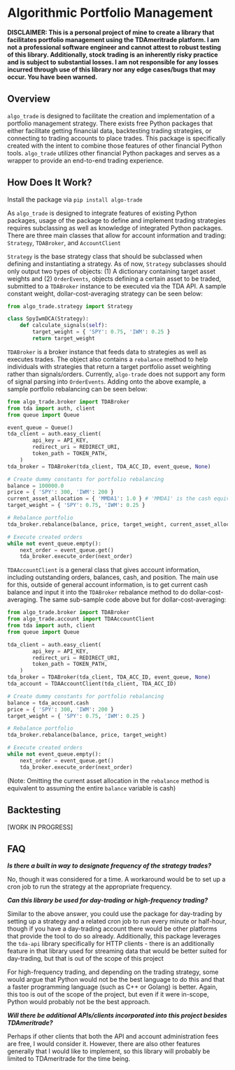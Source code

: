 # Algorithmic Portfolio Management

**DISCLAIMER: This is a personal project of mine to create a library that facilitates portfolio management using the TDAmeritrade platform. I am not a professional software engineer and cannot attest to robust testing of this library. Additionally, stock trading is an inherently risky practice and is subject to substantial losses. I am not responsible for any losses incurred through use of this library nor any edge cases/bugs that may occur. You have been warned.**

## Overview

`algo_trade` is designed to facilitate the creation and implementation of a portfolio management strategy. There exists free Python packages that either facilitate getting financial data, backtesting trading strategies, or connecting to trading accounts to place trades. This package is specifically created with the intent to combine those features of other financial Python tools. `algo_trade` utilizes other financial Python packages and serves as a wrapper to provide an end-to-end trading experience.

## How Does It Work?

Install the package via `pip install algo-trade`

As `algo_trade` is designed to integrate features of existing Python packages, usage of the package to define and implement trading strategies requires subclassing as well as knowledge of integrated Python packages. There are three main classes that allow for account information and trading: `Strategy`, `TDABroker`, and `AccountClient`

`Strategy` is the base strategy class that should be subclassed when defining and instantiating a strategy. As of now, `Strategy` subclasses should only output two types of objects: (1) A dictionary containing target asset weights and (2) `OrderEvents`, objects defining a certain asset to be traded, submitted to a `TDABroker` instance to be executed via the TDA API. A sample constant weight, dollar-cost-averaging strategy can be seen below:

```python
from algo_trade.strategy import Strategy

class SpyIwmDCA(Strategy):
    def calculate_signals(self):
        target_weight = { 'SPY': 0.75, 'IWM': 0.25 }
        return target_weight
```

`TDABroker` is a broker instance that feeds data to strategies as well as executes trades. The object also contains a `rebalance` method to help individuals with strategies that return a target portfolio asset weighting rather than signals/orders. Currently, `algo-trade` does not support any form of signal parsing into `OrderEvents`. Adding onto the above example, a sample portfolio rebalancing can be seen below:

```python
from algo_trade.broker import TDABroker
from tda import auth, client
from queue import Queue

event_queue = Queue()
tda_client = auth.easy_client(
        api_key = API_KEY, 
        redirect_uri = REDIRECT_URI,
        token_path = TOKEN_PATH,
    )
tda_broker = TDABroker(tda_client, TDA_ACC_ID, event_queue, None)

# Create dummy constants for portfolio rebalancing
balance = 100000.0
price = { 'SPY': 300, 'IWM': 200 }
current_asset_allocation = { 'MMDA1': 1.0 } # 'MMDA1' is the cash equivalent for TDAmeritrade
target_weight = { 'SPY': 0.75, 'IWM': 0.25 }

# Rebalance portfolio
tda_broker.rebalance(balance, price, target_weight, current_asset_allocation)

# Execute created orders
while not event_queue.empty():
    next_order = event_queue.get()
    tda_broker.execute_order(next_order)
```

`TDAAccountClient` is a general class that gives account information, including outstanding orders, balances, cash, and position. The main use for this, outside of general account information, is to get current cash balance and input it into the `TDABroker` rebalance method to do dollar-cost-averaging. The same sub-sample code above but for dollar-cost-averaging:

```python
from algo_trade.broker import TDABroker
from algo_trade.account import TDAAccountClient
from tda import auth, client
from queue import Queue

tda_client = auth.easy_client(
        api_key = API_KEY, 
        redirect_uri = REDIRECT_URI,
        token_path = TOKEN_PATH,
    )
tda_broker = TDABroker(tda_client, TDA_ACC_ID, event_queue, None)
tda_account = TDAAccountClient(tda_client, TDA_ACC_ID)

# Create dummy constants for portfolio rebalancing
balance = tda_account.cash
price = { 'SPY': 300, 'IWM': 200 }
target_weight = { 'SPY': 0.75, 'IWM': 0.25 }

# Rebalance portfolio
tda_broker.rebalance(balance, price, target_weight)

# Execute created orders
while not event_queue.empty():
    next_order = event_queue.get()
    tda_broker.execute_order(next_order)
```
(Note: Omitting the current asset allocation in the `rebalance` method is equivalent to assuming the entire `balance` variable is cash)

## Backtesting

[WORK IN PROGRESS]

## FAQ

***Is there a built in way to designate frequency of the strategy trades?***

No, though it was considered for a time. A workaround would be to set up a cron job to run the strategy at the appropriate frequency.

***Can this library be used for day-trading or high-frequency trading?***

Similar to the above answer, you could use the package for day-trading by setting up a strategy and a related cron job to run every minute or half-hour, though if you have a day-trading account there would be other platforms that provide the tool to do so already. Additionally, this package leverages the `tda-api` library specifically for HTTP clients - there is an additionally feature in that library used for streaming data that would be better suited for day-trading, but that is out of the scope of this project

For high-frequency trading, and depending on the trading strategy, some would argue that Python would not be the best language to do this and that a faster programming language (such as C++ or Golang) is better. Again, this too is out of the scope of the project, but even if it were in-scope, Python would probably not be the best approach.

***Will there be additional APIs/clients incorporated into this project besides TDAmeritrade?***

Perhaps if other clients that both the API and account administration fees are free, I would consider it. However, there are also other features generally that I would like to implement, so this library will probably be limited to TDAmeritrade for the time being.
